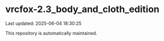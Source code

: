 # vrcfox-2.3_body_and_cloth_edition

Last updated: 2025-06-04 18:30:25

This repository is automatically maintained.
